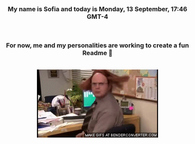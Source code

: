 


<div align="center">
<h3 >My name is Sofia and today is Monday, 13 September, 17:46 GMT-4</h3><br>
<h3 >For now, me and my personalities are working to create a fun Readme 👋
</h3><br>
<img src='img/dwight.gif' alt='working...'/>
</div>
